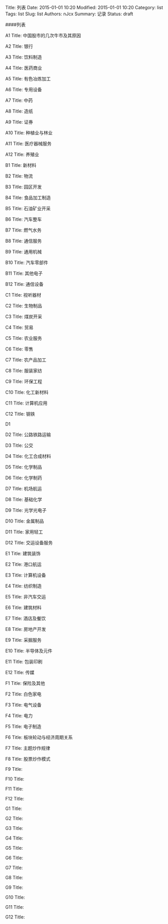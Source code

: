 Title: 列表
Date: 2015-01-01 10:20
Modified: 2015-01-01 10:20
Category: list
Tags: list
Slug: list
Authors: nJcx
Summary: 记录
Status: draft

####列表

A1  Title: 中国股市的几次牛市及其原因

A2  Title: 银行

A3  Title: 饮料制造

A4  Title: 医药商业

A5  Title: 有色冶炼加工

A6  Title: 专用设备

A7  Title: 中药

A8  Title: 造纸

A9  Title: 证券

A10  Title: 种植业与林业

A11  Title: 医疗器械服务

A12 Title: 养殖业

B1  Title: 新材料

B2  Title: 物流

B3  Title: 园区开发

B4  Title: 食品加工制造

B5  Title: 石油矿业开采

B6  Title: 汽车整车

B7  Title: 燃气水务

B8  Title: 通信服务

B9  Title: 通用机械

B10  Title: 汽车零部件

B11  Title: 其他电子

B12  Title: 通信设备

C1  Title: 视听器材

C2  Title: 生物制品

C3  Title: 煤炭开采

C4  Title: 贸易

C5  Title: 农业服务

C6  Title: 零售

C7  Title: 农产品加工

C8  Title: 服装家纺

C9  Title: 环保工程

C10  Title: 化工新材料

C11  Title: 计算机应用

C12 Title: 钢铁

D1     

D2  Title: 公路铁路运输

D3  Title: 公交
 
D4  Title: 化工合成材料

D5  Title: 化学制品

D6  Title: 化学制药

D7  Title: 机场航运

D8  Title: 基础化学

D9  Title: 光学光电子

D10  Title: 金属制品

D11  Title: 家用轻工

D12 Title: 交运设备服务


E1  Title:  建筑装饰

E2  Title:  港口航运

E3  Title: 计算机设备

E4  Title: 纺织制造

E5  Title: 非汽车交运

E6  Title: 建筑材料

E7  Title: 酒店及餐饮

E8  Title: 房地产开发

E9  Title: 采掘服务

E10  Title: 半导体及元件

E11  Title: 包装印刷

E12 Title: 传媒


F1  Title: 保险及其他

F2  Title: 白色家电

F3  Title: 电气设备

F4  Title: 电力

F5  Title: 电子制造

F6  Title: 板块轮动与经济周期关系

F7  Title: 主题炒作规律

F8  Title: 股票炒作模式

F9  Title: 

F10  Title: 

F11  Title: 

F12 Title: 


G1  Title: 

G2  Title: 

G3  Title: 

G4  Title: 

G5  Title: 

G6  Title: 

G7  Title: 

G8  Title: 

G9  Title: 

G10  Title: 

G11  Title: 

G12 Title: 